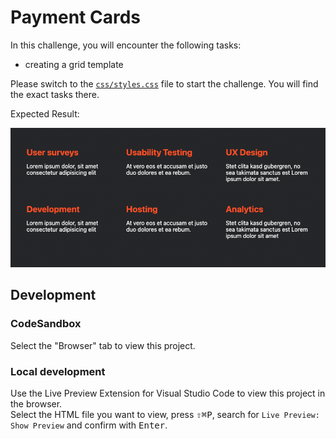 # Payment Cards

In this challenge, you will encounter the following tasks:

- creating a grid template

Please switch to the [`css/styles.css`](./css/styles.css) file to start the challenge. You will find the exact tasks there.

Expected Result:

![result](./assets/grid-challenge_service-gallery.png)

## Development

### CodeSandbox

Select the "Browser" tab to view this project.

### Local development

Use the Live Preview Extension for Visual Studio Code to view this project in the browser.  
Select the HTML file you want to view, press <kbd>⇧</kbd><kbd>⌘</kbd><kbd>P</kbd>, search for `Live Preview: Show Preview` and confirm with <kbd>Enter</kbd>.
